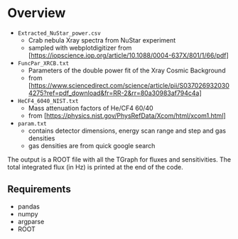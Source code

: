 # Overview

- `Extracted_NuStar_power.csv`
  - Crab nebula Xray spectra from NuStar experiment
  - sampled with webplotdigitizer from [https://iopscience.iop.org/article/10.1088/0004-637X/801/1/66/pdf]
- `FuncPar_XRCB.txt`
  - Parameters of the double power fit of the Xray Cosmic Background
  - from [https://www.sciencedirect.com/science/article/pii/S0370269320304275?ref=pdf_download&fr=RR-2&rr=80a30983af794c4a]
- `HeCF4_6040_NIST.txt`
  - Mass attenuation factors of He/CF4 60/40
  - from [https://physics.nist.gov/PhysRefData/Xcom/html/xcom1.html]
- `param.txt`
  - contains detector dimensions, energy scan range and step and gas densities
  - gas densities are from quick google search

The output is a ROOT file with all the TGraph for fluxes and sensitivities. The total integrated flux (in Hz) is printed at the end of the code.

## Requirements

- pandas
- numpy
- argparse
- ROOT
